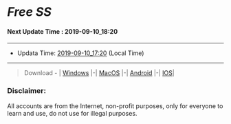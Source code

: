 
# *Free SS*

#### Next Update Time : 2019-09-10_18:20

---
* Updata Time: [2019-09-10_17:20](https://github.com/Geek-007/free-SS/blob/master/2019-09-10_17:20_FreeSS.txt) (Local Time)
---

> Download - | [Windows](https://github.com/shadowsocks/shadowsocks-windows/releases) |-| [MacOS](https://github.com/shadowsocks/shadowsocks-iOS/releases) |-| [Android](https://github.com/shadowsocks/shadowsocks-android/releases) |-| [IOS](https://itunes.apple.com/us/)|

### Disclaimer:
All accounts are from the Internet, non-profit purposes, only for everyone to learn and use, do not use for illegal purposes.
<br>
